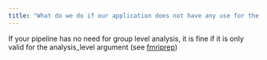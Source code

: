 ```yaml
---
title: "What do we do if our application does not have any use for the group level analysis?"
---
```


If your pipeline has no need for group level analysis, it is fine if it is only
valid for the analysis_level argument (see
[fmriprep](https://fmriprep.readthedocs.io/en/latest/usage.html))
